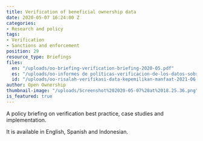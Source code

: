 ```yaml
---
title: Verification of beneficial ownership data
date: 2020-05-07 16:24:00 Z
categories:
- Research and policy
tags:
- Verification
- Sanctions and enforcement
position: 29
resource_type: Briefings
files:
  en: "/uploads/oo-briefing-verification-briefing-2020-05.pdf"
  es: "/uploads/oo-informes de políticas-verificacion-de-los-datos-sobre-beneficiarios-finales-2020-06.pdf"
  id: "/uploads/oo-risalah-verifikasi-data-kepemilikan-manfaat-2021-06.pdf"
author: Open Ownership
thumbnail-image: "/uploads/Screenshot%202020-05-07%20at%2018.25.36.png"
is_featured: true
---
```


A policy briefing on verification best practice, case studies and implementation.

It is available in English, Spanish and Indonesian.